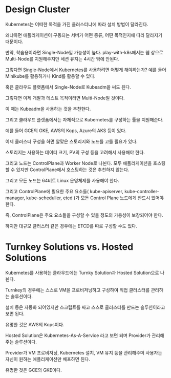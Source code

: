 # Design Cluster

Kubernetes는 어떠한 목적을 가진 클러스터냐에 따라 설치 방법이 달라진다.

왜냐하면 애플리케이션이 구동되는 서버가 어떤 종류, 어떤 목적인지에 따라 달라지기 때문이다.

만약, 학습용이라면 Single-Node일 가능성이 높다. play-with-k8s에서는 웹 상으로 Multi-Node를 지원해주지만 세션 유지는 4시간 밖에 안된다.

그렇다면 Single-Node에서 Kubernetes를 사용하려면 어떻게 해야하는가? 예를 들어 Minikube를 활용하거나 Kind를 활용할 수 있다.

혹은 클라우드 플랫폼에서 Single-Node로 Kubeadm을 써도 된다.

그렇다면 이제 개발과 테스트 목적이라면 Multi-Node일 것이다.

이 때는 Kubeadm을 사용하는 것을 추천한다.

그리고 클라우드 플랫폼에서는 자체적으로 Kubernetes를 구성하는 툴을 지원해준다.

예를 들어 GCE의 GKE, AWS의 Kops, Azure의 AKS 등이 있다.

이제 클러스터 구성을 하면 알맞은 스토리지와 노드를 고를 필요가 있다.

스토리지는 사용하는 데이터 크기, PV의 구성 등을 고려해서 사용해야 한다.

그리고 노드는 ControlPlane과 Worker Node로 나뉜다. 모두 애플리케이션을 호스팅할 수 있지만 ControlPlane에서 호스팅하는 것은 추천하지 않는다.

그리고 모든 노드는 64비트 Linux 운영체제를 사용해야 한다.

그리고 ControlPlane에 필요한 주요 요소들( kube-apiserver, kube-controller-manager, kube-scheduller, etcd )가 모든 Control Plane 노드에게 반드시 있어야 한다.

즉, ControlPlane은 주요 요소들을 구성할 수 있을 정도의 가용성이 보장되어야 한다.

하지만 대규모 클러스터 같은 경우에는 ETCD를 따로 구성할 수도 있다.

# Turnkey Solutions vs. Hosted Solutions

Kubernetes를 사용하는 클라우드에는 Turnky Solution과 Hosted Solution으로 나뉜다.

Turnkey의 경우에는 스스로 VM을 프로비저닝하고 구성하여 직접 클러스터를 관리하는 솔루션이다.

설치 등은 자동화 되어있지만 스크립트를 짜고 스스로 클러스터를 만드는 솔루션이라고 보면 된다.

유명한 것은 AWS의 Kops이다. 

Hosted Solution은 Kubernetes-As-A-Service 라고 보면 되며 Provider가 관리해주는 솔루션이다.

Provider가 VM 프로비저닝, Kubernetes 설치, VM 유지 등을 관리해주며 사용자는 자신이 원하는 애플리케이션만 배포하면 된다.

유명한 것은 GCE의 GKE이다.
